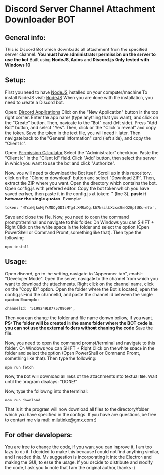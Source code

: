# Discord Server Channel Attachment Downloader BOT

## General info:
This is Discord Bot which downloads all attachment from the specified server channel.
**You must have administrator permission on the server to use the bot**
Built using **NodeJS**, **Axios** and **Discord.js**
**Only tested with Windows 10**

## Setup:
First you need to have [NodeJS](https://nodejs.org/en/download/) installed on your computer/machine
To install NodeJS visit: [NodeJS](https://nodejs.org/en/download/)
When you are done with the installation, you need to create a Discord bot.

Open: [Discord Applications](https://discordapp.com/developers/applications)
Click on the "New Application" button in the top right corner.
Enter the app name (type anything that you want), and click on the "Create" button.
Then, navigate to the "Bot" card (left side).
Press "Add Bot" button, and select "Yes".
Then, click on the "Click to reveal" and copy the token.
Save the token in the text file, you will need it later.
Then, navigate back to the "General Information" card (left side), and copy the "Client Id".

Open: [Permission Calculator](https://finitereality.github.io/permissions-calculator/?v=0)
Select the "Administrator" checkbox.
Paste the "Client id" in the "Client Id" field.
Click "Add" button, then select the server in which you want to use the bot and click "Authorize".

Now, you will need to download the Bot itself.
Scroll up in this repository, click on the "Clone or download" button and select "Download ZIP".
Then, extract the ZIP where you want.
Open the directory which contains the bot.
Open config.js with prefered editor.
Copy the bot token which you have saved earlyer, then paste it in the config.js at token: '' (line 3), **paste it between the single quotes**.
Example:
```
token: 'NTcxNjkwMjYxMDQyODIzMTg4.XMRaOg.R67NsilbXzswJheO2GpfUKs-e7o',
```
Save and close the file.
Now, you need to open the command prompt/terminal and navigate to this folder.
On Windows you can SHIFT + Right Click on the white space in the folder and select the option (Open PowerShell or Command Promt, something like that).
Then type the following:
```
npm install
```

## Usage:
Open discord, go to the setting, navigate to "Apperance tab", enable "Developer Mode".
Open the serve, navigate to the channel from which you want to download the attachments.
Right click on the channel name, click on the "Copy ID" option.
Open the folder where the Bot is located, open the config.js
Find the channelId, and paste the channel id between the single quotes
Example:
```
channelId: '519924918775709699',
```
Then you can change the folder and file name donwn bellow, if you want.
**PS: The folder will be created in the same folder where the BOT code is, you can not use the external folders without chaning the code**
Save the file.

Now, you need to open the command prompt/terminal and navigate to this folder.
On Windows you can SHIFT + Right Click on the white space in the folder and select the option (Open PowerShell or Command Promt, something like that).
Then type the following:
```
npm run fetch
```
Now, the bot will download all links of the attachments into textual file.
Wait until the program displays: "DONE!"

Now, type the following into the terminal:
```
nom run download
```

That is it, the program will now download all files to the directory/folder which you have specified in the configs.
If you have any questions, be free to contact me via mail: [milutinke@gmx.com](mailto:milutinke@gmx.com) :)

## For other developers:
You are free to change the code, if you want you can improve it, I am too lazy to do it.
I decided to make this because I could not find anything similar, and I needed this.
My suggestion is incorporating it into the Electron and making the GUI, to ease the usage.
If you decide to distribute and modify the code, I ask you to note that I am the original author, thanks :)